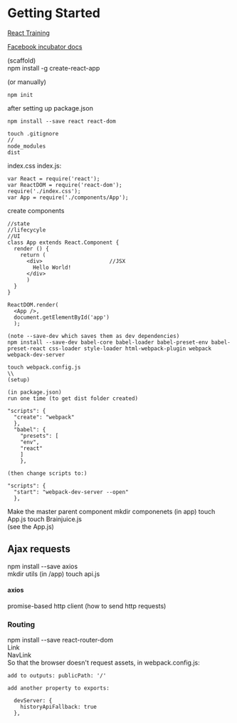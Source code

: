 # Getting Started
[React Training](https://online.reacttraining.com/courses/50507/lectures/760301#/finished)

[Facebook incubator docs](https://github.com/facebookincubator/create-react-app)

(scaffold)  
npm install -g create-react-app  

(or manually)  
````
npm init  
````

after setting up package.json
````
npm install --save react react-dom  
````
````
touch .gitignore
//
node_modules
dist
````
index.css
index.js:
````
var React = require('react');
var ReactDOM = require('react-dom');
require('./index.css');
var App = require('./components/App');
````
create components
````
//state
//lifecycyle
//UI
class App extends React.Component {
  render () {
    return (
      <div>                     //JSX
        Hello World!
      </div>
      )
  }
}

ReactDOM.render(
  <App />,
  document.getElementById('app')
  );
````
````
(note --save-dev which saves them as dev dependencies)
npm install --save-dev babel-core babel-loader babel-preset-env babel-preset-react css-loader style-loader html-webpack-plugin webpack webpack-dev-server
````
````
touch webpack.config.js
\\
(setup)
````
````
(in package.json)
run one time (to get dist folder created)

"scripts": {
  "create": "webpack"
  },
  "babel": {
    "presets": [
    "env",
    "react"
    ]
    },

(then change scripts to:)

"scripts": {
  "start": "webpack-dev-server --open"
  },
````
Make <App /> the master parent component
mkdir componenets (in app)
touch App.js
touch Brainjuice.js  
(see the App.js)

## Ajax requests
npm install --save axios  
mkdir utils (in /app)
touch api.js

#### axios
promise-based http client (how to send http requests)

### Routing
npm install --save react-router-dom  
Link  
NavLink  
So that the browser doesn't request assets, in webpack.config.js:
````
add to outputs: publicPath: '/'

add another property to exports:

  devServer: {
    historyApiFallback: true
  },
````
